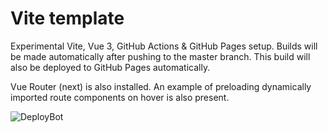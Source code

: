 # Vite template
Experimental Vite, Vue 3, GitHub Actions & GitHub Pages setup.
Builds will be made automatically after pushing to the master branch. This build will also be deployed to GitHub Pages automatically.

Vue Router (next) is also installed. An example of preloading dynamically imported route components on hover is also present.


![DeployBot](https://github.com/anoesj/vite-test/workflows/DeployBot/badge.svg)
